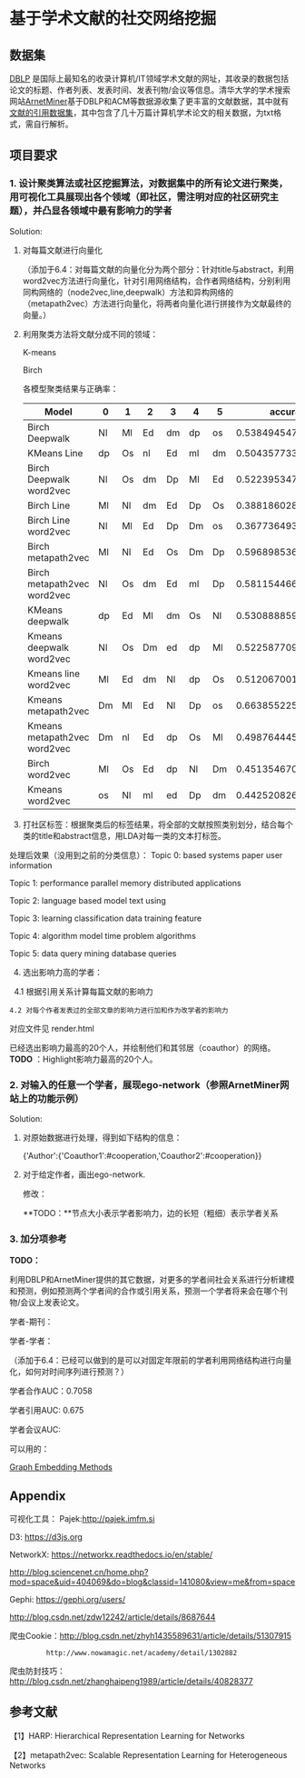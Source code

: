 # 基于学术文献的社交网络挖掘
## 数据集
[DBLP](http://dblp.org/) 是国际上最知名的收录计算机/IT领域学术文献的网址，其收录的数据包括论文的标题、作者列表、发表时间、发表刊物/会议等信息。清华大学的学术搜索网站[ArnetMiner](https://cn.aminer.org/)基于DBLP和ACM等数据源收集了更丰富的文献数据，其中就有[文献的引用数据集](https://cn.aminer.org/citation)，其中包含了几十万篇计算机学术论文的相关数据，为txt格式，需自行解析。
## 项目要求
### 1. 设计聚类算法或社区挖掘算法，对数据集中的所有论文进行聚类，用可视化工具展现出各个领域（即社区，需注明对应的社区研究主题），并凸显各领域中最有影响力的学者
Solution:
1. 对每篇文献进行向量化

   （添加于6.4：对每篇文献的向量化分为两个部分：针对title与abstract，利用word2vec方法进行向量化，针对引用网络结构，合作者网络结构，分别利用同构网络的（node2vec,line,deepwalk）方法和异构网络的（metapath2vec）方法进行向量化，将两者向量化进行拼接作为文献最终的向量。）

2. 利用聚类方法将文献分成不同的领域：

   K-means

   Birch

   各模型聚类结果与正确率：

   | Model                        | 0    | 1    | 2    | 3    | 4    | 5    | accuracy            |
   | ---------------------------- | ---- | ---- | ---- | ---- | ---- | ---- | ------------------- |
   | Birch Deepwalk               | Nl   | Ml   | Ed   | dm   | dp   | os   | 0.5384945472839999  |
   | KMeans  Line                 | dp   | Os   | nl   | Ed   | ml   | dm   | 0.5043577336825439  |
   | Birch Deepwalk word2vec      | Nl   | Os   | dm   | Dp   | Ml   | Ed   | 0.5223953478048564  |
   | Birch Line                   | Ml   | Nl   | dm   | Ed   | Dp   | Os   | 0.38818602861751084 |
   | Birch Line word2vec          | Nl   | Ml   | Ed   | Dp   | Dm   | os   | 0.3677364939849958  |
   | Birch metapath2vec           | Ml   | Nl   | Ed   | Os   | Dm   | Dp   | 0.5968985365709297  |
   | Birch metapath2vec word2vec  | Nl   | Os   | dm   | Ed   | ml   | Dp   | 0.5811544664920614  |
   | KMeans deepwalk              | dp   | Ed   | Ml   | dm   | Os   | Nl   | 0.5308888592947723  |
   | Kmeans deepwalk word2vec     | Nl   | Os   | Dm   | ed   | dp   | Ml   | 0.5225877095633388  |
   | Kmeans line word2vec         | Ml   | Ed   | dm   | Nl   | dp   | Os   | 0.5120670010801852  |
   | Kmeans metapath2vec          | Dm   | Ml   | Ed   | Nl   | Dp   | os   | 0.6638552255811545  |
   | Kmeans metapath2vec word2vec | Dm   | nl   | Ed   | dp   | Os   | Ml   | 0.4987644456282091  |
   | Birch word2vec               | Ml   | Os   | Ed   | dp   | Nl   | Dm   | 0.45135467069146656 |
   | Kmeans word2vec              | os   | Nl   | ml   | ed   | Dp   | dm   | 0.4425208268596203  |

   

3. 打社区标签：根据聚类后的标签结果，将全部的文献按照类别划分，结合每个类的title和abstract信息，用LDA对每一类的文本打标签。

处理后效果（没用到之前的分类信息）：
Topic 0:
based systems paper user information

Topic 1:
performance parallel memory distributed applications

Topic 2:
language based model text using

Topic 3:
learning classification data training feature

Topic 4:
algorithm model time problem algorithms

Topic 5:
data query mining database queries

4. 选出影响力高的学者：

    4.1 根据引用关系计算每篇文献的影响力

    4.2 对每个作者发表过的全部文章的影响力进行加和作为改学者的影响力

对应文件见 render.html

已经选出影响力最高的20个人，并绘制他们和其邻居（coauthor）的网络。**TODO** ：Highlight影响力最高的20个人。

### 2. 对输入的任意一个学者，展现ego-network（参照ArnetMiner网站上的功能示例）

Solution:
1. 对原始数据进行处理，得到如下结构的信息：

    {'Author':{'Coauthor1':#cooperation,'Coauthor2':#cooperation}}

2. 对于给定作者，画出ego-network.

    修改：

    **TODO：**节点大小表示学者影响力，边的长短（粗细）表示学者关系

### 3. 加分项参考

**TODO：**

 利用DBLP和ArnetMiner提供的其它数据，对更多的学者间社会关系进行分析建模和预测，例如预测两个学者间的合作或引用关系，预测一个学者将来会在哪个刊物/会议上发表论文。

学者-期刊：

学者-学者：

（添加于6.4：已经可以做到的是可以对固定年限前的学者利用网络结构进行向量化，如何对时间序列进行预测？）

学者合作AUC：0.7058

学者引用AUC:  0.675

学者会议AUC: 

可以用的：

[Graph Embedding Methods](https://github.com/palash1992/GEM)

## Appendix
可视化工具：
Pajek:http://pajek.imfm.si 

D3: https://d3js.org 

NetworkX: https://networkx.readthedocs.io/en/stable/ 

http://blog.sciencenet.cn/home.php?mod=space&uid=404069&do=blog&classid=141080&view=me&from=space 

Gephi: https://gephi.org/users/ 

http://blog.csdn.net/zdw12242/article/details/8687644 


爬虫Cookie：http://blog.csdn.net/zhyh1435589631/article/details/51307915 


			 http://www.nowamagic.net/academy/detail/1302882 


爬虫防封技巧：http://blog.csdn.net/zhanghaipeng1989/article/details/40828377 

## 参考文献

【1】HARP: Hierarchical Representation Learning for Networks

【2】metapath2vec: Scalable Representation Learning for Heterogeneous Networks

